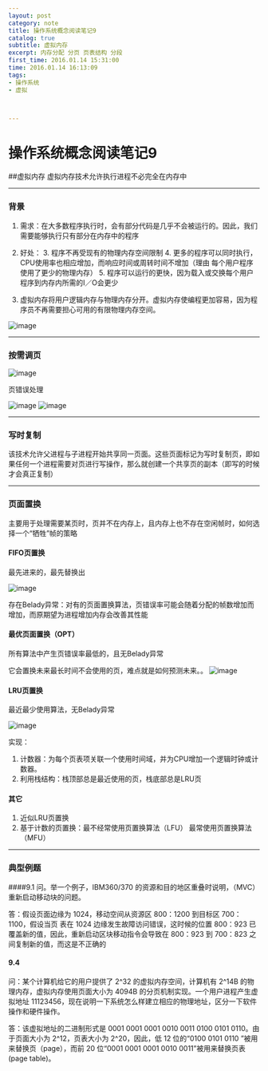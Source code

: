 ```yaml
---
layout: post
category: note
title: 操作系统概念阅读笔记9
catalog: true
subtitle: 虚拟内存
excerpt: 内存分配 分页 页表结构 分段 
first_time: 2016.01.14 15:31:00
time: 2016.01.14 16:13:09
tags:
- 操作系统
- 虚拟



---
```


# 操作系统概念阅读笔记9
##虚拟内存
虚拟内存技术允许执行进程不必完全在内存中

---

### 背景
1. 需求：在大多数程序执行时，会有部分代码是几乎不会被运行的。因此，我们需要能够执行只有部分在内存中的程序
2. 好处：
   3. 程序不再受现有的物理内存空间限制
   4. 更多的程序可以同时执行，CPU使用率也相应增加，而响应时间或周转时间不增加（理由 每个用户程序使用了更少的物理内存）
   5. 程序可以运行的更快，因为载入或交换每个用户程序到内存内所需的I／O会更少

3. 虚拟内存将用户逻辑内存与物理内存分开。虚拟内存使编程更加容易，因为程序员不再需要担心可用的有限物理内存空间。

![image](https://mo-xiaoxi.github.io/img/post/system/system26.png)

---

### 按需调页
![image](https://mo-xiaoxi.github.io/img/post/system/system27.png)

页错误处理

![image](https://mo-xiaoxi.github.io/img/post/system/system28.png)
![image](https://mo-xiaoxi.github.io/img/post/system/system29.png)

---

### 写时复制
该技术允许父进程与子进程开始共享同一页面。这些页面标记为写时复制页，即如果任何一个进程需要对页进行写操作，那么就创建一个共享页的副本（即写的时候才会真正复制）

---

### 页面置换
主要用于处理需要某页时，页并不在内存上，且内存上也不存在空闲帧时，如何选择一个“牺牲”帧的策略
#### FIFO页置换
最先进来的，最先替换出

![image](https://mo-xiaoxi.github.io/img/post/system/system30.png)

存在Belady异常：对有的页面置换算法，页错误率可能会随着分配的帧数增加而增加，而原期望为进程增加内存会改善其性能

#### 最优页面置换（OPT）
所有算法中产生页错误率最低的，且无Belady异常

它会置换未来最长时间不会使用的页，难点就是如何预测未来。。
![image](https://mo-xiaoxi.github.io/img/post/system/system31.png)

#### LRU页置换
最近最少使用算法，无Belady异常

![image](https://mo-xiaoxi.github.io/img/post/system/system32.png)

实现：

1. 计数器：为每个页表项关联一个使用时间域，并为CPU增加一个逻辑时钟或计数器。
2. 利用栈结构：栈顶部总是最近使用的页，栈底部总是LRU页

#### 其它
1. 近似LRU页置换
2. 基于计数的页置换：最不经常使用页置换算法（LFU） 最常使用页置换算法（MFU）

---

### 典型例题
####9.1
问。举一个例子，IBM360/370 的资源和目的地区重叠时说明，（MVC）重新启动移动块的问题。 

答：假设页面边缘为 1024，移动空间从资源区 800：1200 到目标区 700：1100，假设当页 表在 1024 边缘发生故障访问错误，这时候的位置 800：923 已覆盖新的值，因此，重新启动区块移动指令会导致在 800：923 到 700：823 之间复制新的值，而这是不正确的

#### 9.4 
问：某个计算机给它的用户提供了 2^32 的虚拟内存空间，计算机有 2^14B 的物理内存，虚拟内存使用页面大小为 4094B 的分页机制实现。一个用户进程产生虚拟地址 11123456，现在说明一下系统怎么样建立相应的物理地址，区分一下软件操作和硬件操作。 

答：该虚拟地址的二进制形式是 0001 0001 0001 0010 0011 0100 0101 0110。由于页面大小为 2^12，页表大小为 2^20，因此，低 12 位的“0100 0101 0110 ”被用来替换页（page），而前 20 位“0001 0001 0001 0010 0011”被用来替换页表(page table)。